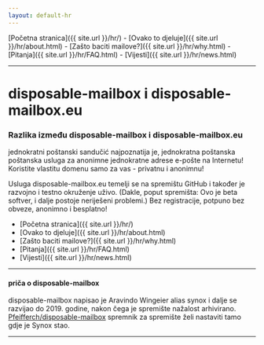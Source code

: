 ```yaml
---
layout: default-hr
---
```

[Početna stranica]({{ site.url }}/hr/) - [Ovako to djeluje]({{ site.url }}/hr/about.html) - [Zašto baciti mailove?]({{ site.url }}/hr/why.html) - [Pitanja]({{ site.url }}/hr/FAQ.html) - [Vijesti]({{ site.url }}/hr/news.html) 

---

# disposable-mailbox i disposable-mailbox.eu

### Razlika između disposable-mailbox i disposable-mailbox.eu
jednokratni poštanski sandučić najpoznatija je, jednokratna poštanska poštanska usluga za anonimne jednokratne adrese e-pošte na Internetu!
 Koristite vlastitu domenu samo za vas - privatnu i anonimnu!

 Usluga disposable-mailbox.eu temelji se na spremištu GitHub i također je razvojno i testno okruženje uživo.
 (Dakle, poput spremišta: Ovo je beta softver, i dalje postoje neriješeni problemi.)
 Bez registracije, potpuno bez obveze, anonimno i besplatno!

- [Početna stranica]({{ site.url }}/hr/)
- [Ovako to djeluje]({{ site.url }}/hr/about.html)
- [Zašto baciti mailove?]({{ site.url }}/hr/why.html)
- [Pitanja]({{ site.url }}/hr/FAQ.html) 
- [Vijesti]({{ site.url }}/hr/news.html) 

---

#### priča o disposable-mailbox
disposable-mailbox napisao je Aravindo Wingeier alias synox i dalje se razvijao do 2019. godine, nakon čega je spremište nažalost arhivirano.
 [Pfeifferch/disposable-mailbox](https://github.com/pfeifferch/disposable-mailbox) spremnik za spremište želi nastaviti tamo gdje je Synox stao.

---

